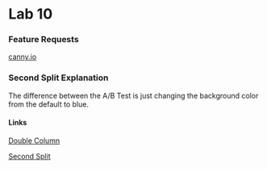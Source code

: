 # Lab 10

### Feature Requests
[canny.io](https://cse110-lab10-ajayboot.canny.io/)

### Second Split Explanation
The difference between the A/B Test is just changing the background color from the default to blue.

#### Links
[Double Column](https://ajayboot.github.io/Lab10/)

[Second Split](https://ajayboot.github.io/Lab10/secondSplit.html)